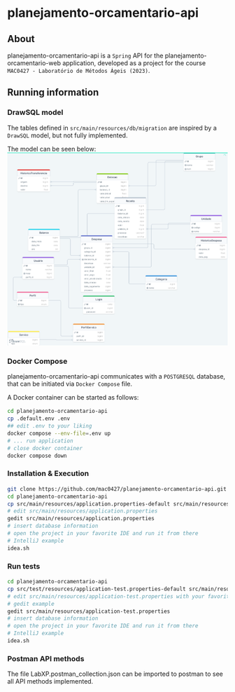 # planejamento-orcamentario-api

## About

planejamento-orcamentario-api is a `Spring` API for the planejamento-orcamentario-web application, developed as a project for the course `MAC0427 - Laboratório de Métodos Ágeis (2023)`.

## Running information

### DrawSQL model

The tables defined in `src/main/resources/db/migration` are inspired by a `DrawSQL` model, but not fully implemented.

The model can be seen below:
![DrawSQL model](./drawSQL-orcament-database-export-2023-12-18.png)

### Docker Compose

planejamento-orcamentario-api communicates with a `POSTGRESQL` database, that can be initiated via `Docker Compose` file.

A Docker container can be started as follows:

```bash
cd planejamento-orcamentario-api
cp .default.env .env
## edit .env to your liking
docker compose --env-file=.env up
# ... run application
# close docker container
docker compose down
```

### Installation & Execution

```bash
git clone https://github.com/mac0427/planejamento-orcamentario-api.git
cd planejamento-orcamentario-api
cp src/main/resources/application.properties-default src/main/resources/application.properties
# edit src/main/resources/application.properties
gedit src/main/resources/application.properties
# insert database information
# open the project in your favorite IDE and run it from there
# IntelliJ example
idea.sh
```

### Run tests

```bash
cd planejamento-orcamentario-api
cp src/test/resources/application-test.properties-default src/main/resources/application-test.properties
# edit src/main/resources/application-test.properties with your favorite editor
# gedit example
gedit src/main/resources/application-test.properties
# insert database information
# open the project in your favorite IDE and run it from there
# IntelliJ example
idea.sh
```

### Postman API methods

The file LabXP.postman_collection.json can be imported to postman to see all API methods implemented.
